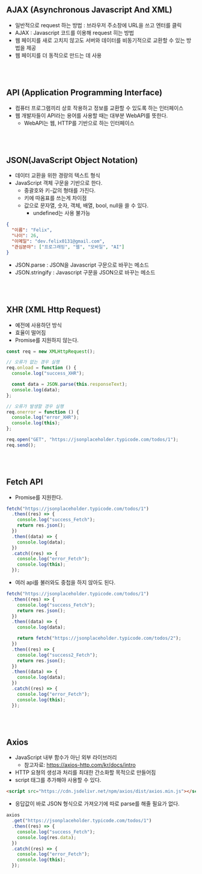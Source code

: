 ## AJAX (Asynchronous Javascript And XML)

- 일반적으로 request 하는 방법 : 브라우저 주소창에 URL을 쓰고 엔터를 클릭
- AJAX : Javascript 코드를 이용해 request 히는 방법
- 웹 페이지를 새로 고치지 않고도 서버와 데이터를 비동기적으로 교환할 수 있는 방법을 제공
- 웹 페이지를 더 동적으로 만드는 데 사용

<br>
<br>

## API (Application Programming Interface)

- 컴퓨터 프로그램끼리 상호 작용하고 정보를 교환할 수 있도록 하는 인터페이스
- 웹 개발자들이 API라는 용어를 사용할 때는 대부분 WebAPI를 뜻한다.
  - WebAPI는 웹, HTTP를 기반으로 하는 인터페이스

<br>
<br>

## JSON(JavaScript Object Notation)

- 데이터 교환을 위한 경량의 텍스트 형식
- JavaScript 객체 구문을 기반으로 한다.
  - 중괄호와 키-값의 형태를 가진다.
  - 키에 따옴표를 쓰는게 차이점
  - 값으로 문자열, 숫자, 객체, 배열, bool, null을 쓸 수 있다.
    - undefined는 사용 불가능

```json
{
  "이름": "Felix",
  "나이": 26,
  "이메일": "dev.felix0131@gmail.com",
  "관심분야": ["프로그래밍", "웹", "모바일", "AI"]
}
```

- JSON.parse : JSON을 Javascript 구문으로 바꾸는 메소드
- JSON.stringify : Javascript 구문을 JSON으로 바꾸는 메소드

<br>
<br>

## XHR (XML Http Request)

- 예전에 사용하던 방식
- 효율이 떨어짐
- Promise를 지원하지 않는다.

```jsx
const req = new XMLHttpRequest();

// 오류가 없는 경우 실행
req.onload = function () {
  console.log("success_XHR");

  const data = JSON.parse(this.responseText);
  console.log(data);
};

// 오류가 발생할 경우 실행
req.onerror = function () {
  console.log("error_XHR");
  console.log(this);
};

req.open("GET", "https://jsonplaceholder.typicode.com/todos/1");
req.send();
```

<br>
<br>

## Fetch API

- Promise를 지원한다.

```jsx
fetch("https://jsonplaceholder.typicode.com/todos/1")
  .then((res) => {
    console.log("success_Fetch");
    return res.json();
  })
  .then((data) => {
    console.log(data);
  })
  .catch((res) => {
    console.log("error_Fetch");
    console.log(this);
  });
```

- 여러 api를 불러와도 중첩을 하지 않아도 된다.

```jsx
fetch("https://jsonplaceholder.typicode.com/todos/1")
  .then((res) => {
    console.log("success_Fetch");
    return res.json();
  })
  .then((data) => {
    console.log(data);

    return fetch("https://jsonplaceholder.typicode.com/todos/2");
  })
  .then((res) => {
    console.log("success2_Fetch");
    return res.json();
  })
  .then((data) => {
    console.log(data);
  })
  .catch((res) => {
    console.log("error_Fetch");
    console.log(this);
  });
```

<br>
<br>

## Axios

- JavaScript 내부 함수가 아닌 외부 라이브러리
  - 참고자료: https://axios-http.com/kr/docs/intro
- HTTP 요쳥의 생성과 처리를 최대한 간소화할 목적으로 만들어짐
- script 태그를 추가해야 사용할 수 있다.

```html
<script src="https://cdn.jsdelivr.net/npm/axios/dist/axios.min.js"></script>
```

- 응답값이 바로 JSON 형식으로 가져오기에 따로 parse를 해줄 필요가 없다.

```jsx
axios
  .get("https://jsonplaceholder.typicode.com/todos/1")
  .then((res) => {
    console.log("success_Fetch");
    console.log(res.data);
  })
  .catch((res) => {
    console.log("error_Fetch");
    console.log(this);
  });
```
